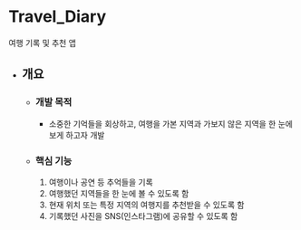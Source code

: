 # Travel_Diary
여행 기록 및 추천 앱

* ## 개요 ##
   * ### 개발 목적 ###
     * 소중한 기억들을 회상하고, 여행을 가본 지역과 가보지 않은 지역을 한 눈에 보게 하고자 개발
   
   * ### 핵심 기능 ###
     1. 여행이나 공연 등 추억들을 기록
     2. 여행했던 지역들을 한 눈에 볼 수 있도록 함
     3. 현재 위치 또는 특정 지역의 여행지를 추천받을 수 있도록 함
     4. 기록했던 사진을 SNS(인스타그램)에 공유할 수 있도록 함
   
